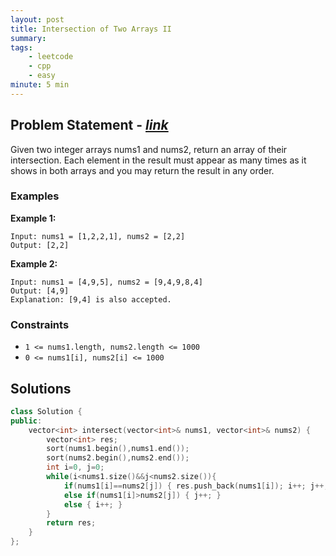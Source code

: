 ```yaml
---
layout: post
title: Intersection of Two Arrays II                       
summary:
tags:
    - leetcode
    - cpp
    - easy
minute: 5 min
---
```


## Problem Statement - [*link*](https://leetcode.com/problems/intersection-of-two-arrays-ii/)  

Given two integer arrays nums1 and nums2, return an array of their intersection. Each element in the result must appear as many times as it shows in both arrays and you may return the result in any order.


### Examples

**Example 1:**   
```
Input: nums1 = [1,2,2,1], nums2 = [2,2]
Output: [2,2]
```

**Example 2:**   
```
Input: nums1 = [4,9,5], nums2 = [9,4,9,8,4]
Output: [4,9]
Explanation: [9,4] is also accepted.
```

### Constraints

+ `1 <= nums1.length, nums2.length <= 1000`
+ `0 <= nums1[i], nums2[i] <= 1000`


## Solutions

```cpp
class Solution {
public:
    vector<int> intersect(vector<int>& nums1, vector<int>& nums2) {
        vector<int> res;
        sort(nums1.begin(),nums1.end());
        sort(nums2.begin(),nums2.end());
        int i=0, j=0;
        while(i<nums1.size()&&j<nums2.size()){
            if(nums1[i]==nums2[j]) { res.push_back(nums1[i]); i++; j++; }
            else if(nums1[i]>nums2[j]) { j++; }
            else { i++; }
        }
        return res;
    }
};
```

